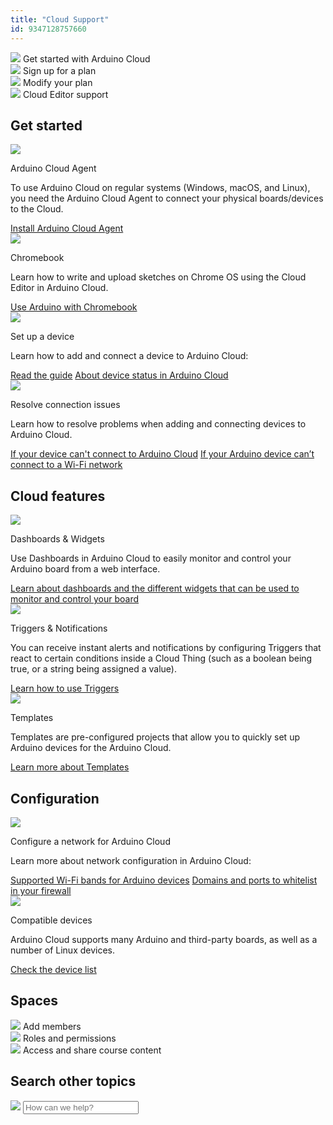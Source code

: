 ```yaml
---
title: "Cloud Support"
id: 9347128757660
---
```


<div class="actions-wrapper">
  <div class="actions-item">
    <img src="https://content.arduino.cc/assets/hc-cloud-iot.svg">
    <a id="keep" href="https://docs.arduino.cc/arduino-cloud/guides/overview"></a>
    <span class="link-up-right">Get started with Arduino Cloud</span>
  </div>
  <div class="actions-item">
    <a id="keep" href="https://cloud.arduino.cc/plans"></a>
    <img src="https://content.arduino.cc/assets/hc-toolbox.svg">
    <span class="link-up-right">Sign up for a plan</span>
  </div>
  <div class="actions-item">
    <img src="https://content.arduino.cc/assets/hc-cloud.svg">
    <a id="keep" href="https://support.arduino.cc/hc/en-us/articles/4401881299090-Review-change-or-cancel-your-Arduino-Cloud-plan"></a>
    <span class="link-chevron-right">Modify your plan</span>
  </div>
  <div class="actions-item">
    <img src="https://content.arduino.cc/assets/hc-web-editor.svg">
    <a id="keep" href="https://support.arduino.cc/hc/en-us/articles/9393241841308"></a>
    <span class="link-chevron-right">Cloud Editor support</span>
  </div>
</div>
<h2 id="h_01HCZCP8GD0JNY6RKT1BC0GPCJ" class="center hub">Get started</h2>
<div class="info-wrapper">
  <div class="info-item">
    <img src="https://content.arduino.cc/assets/hc-create-agent.svg">
    <p class="info-title">Arduino Cloud Agent</p>
    <p>
      To use Arduino Cloud on regular systems (Windows, macOS, and Linux),
      you need the Arduino Cloud Agent to connect your physical boards/devices
      to the Cloud.
    </p>
    <a class="link-chevron-right" href="https://support.arduino.cc/hc/en-us/articles/360014869820-Install-the-Arduino-Create-Agent">Install Arduino Cloud Agent</a>
  </div>
  <div class="info-item">
    <img src="https://content.arduino.cc/assets/hc-laptop.svg">
    <p class="info-title">Chromebook</p>
    <p>
      Learn how to write and upload sketches on Chrome OS using the Cloud Editor
      in Arduino Cloud.
    </p>
    <a class="link-chevron-right" href="https://support.arduino.cc/hc/en-us/articles/360016495639-Use-Arduino-with-Chromebook">Use Arduino with Chromebook</a>
  </div>
  <!--
  <div class="info-item">
    <p class="info-title ">Modify your Arduino Cloud plan</p>
    <p>
      Learn how to review, change or cancel an Arduino Cloud plan, and learn
      more about billing and feature changes when switching to a different
      Cloud plan.
    </p>
    <a class="link-chevron-right" href="https://support.arduino.cc/hc/en-us/articles/4401881299090-Review-change-or-cancel-your-Arduino-Cloud-plan">Modify your Cloud plan</a>
    <a class="link-chevron-right" href="https://support.arduino.cc/hc/en-us/articles/4401874211730-Billing-and-feature-changes-when-switching-to-a-different-Cloud-plan">Billing and feature changes when modifying a Cloud plan</a>
  </div>
  -->
  <div class="info-item">
    <img src="https://content.arduino.cc/assets/hc-uno.svg">
    <p class="info-title">Set up a device</p>
    <p>Learn how to add and connect a device to Arduino Cloud:</p>
    <a class="link-chevron-right" href="https://support.arduino.cc/hc/en-us/articles/360016495559-Add-and-connect-a-device-to-IoT-Cloud">Read the guide</a>
    <a class="link-chevron-right" href="https://support.arduino.cc/hc/en-us/articles/4407169649682-About-device-status-in-IoT-Cloud">About device status in Arduino Cloud</a>
  </div>
  <div class="info-item">
    <img src="https://content.arduino.cc/assets/hc-warning.svg">
    <p class="info-title">Resolve connection issues</p>
    <p>
      Learn how to resolve problems when adding and connecting devices to Arduino
      Cloud.
    </p>
    <a class="link-chevron-right" href="https://support.arduino.cc/hc/en-us/articles/360019355679-If-your-device-is-not-connecting-to-IoT-Cloud">If your device can't connect to Arduino Cloud</a>
    <a class="link-chevron-right" href="https://support.arduino.cc/hc/en-us/articles/14794496872732-If-your-Arduino-device-can-t-connect-to-a-Wi-Fi-network"> If your Arduino device can’t connect to a Wi-Fi network</a>
  </div>
</div>
<h2 id="h_01HCZCGDKQM2KKSQZMQ9QSFVBT" class="center hub">Cloud features</h2>
<div class="info-wrapper">
  <div class="info-item">
    <img src="https://content.arduino.cc/assets/hc-dashboard.svg">
    <p class="info-title">Dashboards &amp; Widgets</p>
    <p>
      Use Dashboards in Arduino Cloud to easily monitor and control your Arduino
      board from a web interface.
    </p>
    <a class="link-chevron-right" href="https://docs.arduino.cc/arduino-cloud/getting-started/dashboard-widgets">Learn about dashboards and the different widgets that can be used to monitor and control your board</a>
  </div>
  <div class="info-item">
    <img src="https://content.arduino.cc/assets/hc-triggers.svg">
    <p class="info-title">Triggers &amp; Notifications</p>
    <p>
      You can receive instant alerts and notifications by configuring Triggers
      that react to certain conditions inside a Cloud Thing (such as a boolean
      being true, or a string being assigned a value).
    </p>
    <a class="link-chevron-right" href="https://docs.arduino.cc/arduino-cloud/cloud-interface/triggers">Learn how to use Triggers</a>
  </div>
  <div class="info-item">
    <img src="https://content.arduino.cc/assets/Template_Cloud.svg">
    <p class="info-title">Templates</p>
    <p>
      Templates are pre-configured projects that allow you to quickly set up
      Arduino devices for the Arduino Cloud.
    </p>
    <a class="link-chevron-right" href="https://docs.arduino.cc/arduino-cloud/features/templates/">Learn more about Templates</a>
  </div>
</div>
<h2 id="h_01HCZMQSVP53RTSDGTRWS3FGT1" class="center hub">Configuration</h2>
<div class="info-wrapper">
  <div class="info-item">
    <img src="https://content.arduino.cc/assets/hc-settings.svg">
    <p class="info-title">Configure a network for Arduino Cloud</p>
    <p>Learn more about network configuration in Arduino Cloud:</p>
    <a class="link-chevron-right" href="https://support.arduino.cc/hc/en-us/articles/14144656051740-Supported-Wi-Fi-bands-for-Arduino-devices">Supported Wi-Fi bands for Arduino devices</a>
    <a class="link-chevron-right" href="https://support.arduino.cc/hc/en-us/articles/360017279260-Configure-your-network-for-Arduino-IoT-Cloud">Domains and ports to whitelist in your firewall</a>
  </div>
  <div class="info-item">
    <img src="https://content.arduino.cc/assets/hc-devices.svg">
    <p class="info-title">Compatible devices</p>
    <p>
      Arduino Cloud supports many Arduino and third-party boards, as well as
      a number of Linux devices.
    </p>
    <a class="link-chevron-right" href="https://support.arduino.cc/hc/en-us/articles/360016077320-What-devices-can-be-used-with-Arduino-IoT-Cloud-">Check the device list</a>
  </div>
</div>
<h2 id="h_01HCHRJQPXE8HBG6Z4ZPVKWTZK" class="center hub">Spaces</h2>
<div class="actions-wrapper">
  <div class="actions-item">
    <a id="keep" href="https://support.arduino.cc/hc/en-us/articles/360011787820-Add-members-to-a-space"></a>
    <img src="https://content.arduino.cc/assets/hc-profile.svg">
    <span class="link-chevron-right">Add members</span>
  </div>
  <div class="actions-item">
    <img src="https://content.arduino.cc/assets/hc-list.svg">
    <a id="keep" href="https://support.arduino.cc/hc/en-us/articles/4405753330706-Roles-and-permissions-in-shared-spaces"></a>
    <span class="link-chevron-right">Roles and permissions</span>
  </div>
  <div class="actions-item">
    <img src="https://content.arduino.cc/assets/hc-cloud-iot.svg">
    <a id="keep" href="https://support.arduino.cc/hc/en-us/articles/360021587259-Access-and-share-course-content"></a>
    <span class="link-chevron-right">Access and share course content</span>
  </div>
</div>
<h2 id="h_01HCHRJQPXNPJR4C70CZ88DHJH" class="center hub">Search other topics</h2>
<div class="search">
  <form class="search search-full" role="search" data-search="data-search" data-instant="true" autocomplete="off" action="/hc/en-us/search" accept-charset="UTF-8" method="get">
    <img class="search-icon" src="https://content.arduino.cc/assets/hc-search.svg">
    <input name="utf8" type="hidden" value="✓" autocomplete="off"><input id="query" role="combobox" type="search" name="query" placeholder="How can we help?" autocomplete="off" aria-label="Search" aria-autocomplete="both" aria-expanded="false" aria-owns="2a88cedd-5eb4-4ed7-bdf9-834d77880f1c">
  </form>
</div>
